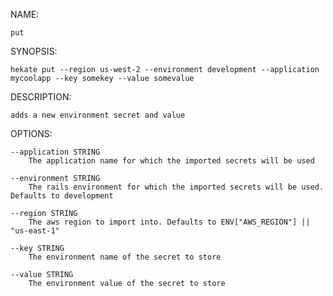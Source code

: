 NAME:

    put

  SYNOPSIS:

    hekate put --region us-west-2 --environment development --application mycoolapp --key somekey --value somevalue

  DESCRIPTION:

    adds a new environment secret and value

  OPTIONS:
        
    --application STRING 
        The application name for which the imported secrets will be used
        
    --environment STRING 
        The rails environment for which the imported secrets will be used. Defaults to development
        
    --region STRING 
        The aws region to import into. Defaults to ENV["AWS_REGION"] || "us-east-1"
        
    --key STRING 
        The environment name of the secret to store
        
    --value STRING 
        The environment value of the secret to store
